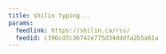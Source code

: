 ```yaml
---
title: shilin typing...
params:
  feedlink: https://shilin.ca/rss/
  feedid: c396cd7c36742e775d34dddfa2b5a61a
---
```

